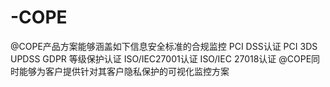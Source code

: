 # -COPE
@COPE产品方案能够涵盖如下信息安全标准的合规监控 PCI DSS认证 PCI 3DS UPDSS GDPR 等级保护认证 ISO/IEC27001认证 ISO/IEC 27018认证 @COPE同时能够为客户提供针对其客户隐私保护的可视化监控方案
